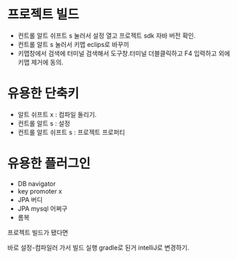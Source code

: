 # 프로젝트 빌드
- 컨트롤 알트 쉬프트 s 눌러서 설정 열고 프로젝트 sdk 자바 버전 확인.
- 컨트롤 알트 s 눌러서 키맵 eclips로 바꾸끼
- 키맵창에서 검색에 터미널 검색해서 도구창.터미널 더블클릭하고 F4 입력하고 외에 키맵 제거에 동의.


# 유용한 단축키
- 알트 쉬프트  x : 컴파일 돌리기.
- 컨트롤 알트 s : 설정
- 컨트롤 알트 쉬프트 s : 프로젝트 프로퍼티 

# 유용한 플러그인
- DB navigator
- key promoter x
- JPA 버디
- JPA mysql 어쩌구
- 롬복


프로젝트 빌드가 됐다면

바로 설정-컴파일러 가서 빌드 실행 gradle로 된거 intelliJ로 변경하기.
